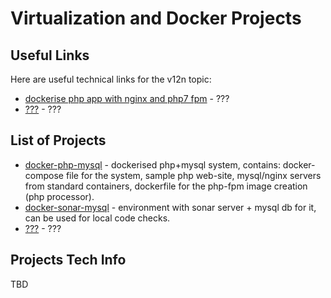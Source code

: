 # Virtualization and Docker Projects

## Useful Links

Here are useful technical links for the v12n topic:

- [dockerise php app with nginx and php7 fpm](http://geekyplatypus.com/dockerise-your-php-application-with-nginx-and-php7-fpm/) - ???
- [???](???) - ???

## List of Projects

- [docker-php-mysql](docker-php-mysql) - dockerised php+mysql system, contains: docker-compose file for
  the system, sample php web-site, mysql/nginx servers from standard containers, dockerfile for the
  php-fpm image creation (php processor).
- [docker-sonar-mysql](docker-sonar-mysql) - environment with sonar server + mysql db for it, can be used 
  for local code checks.
- [???](???) - ???

## Projects Tech Info

TBD
